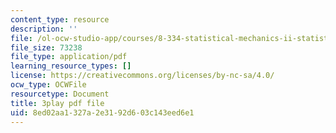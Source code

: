 ```yaml
---
content_type: resource
description: ''
file: /ol-ocw-studio-app/courses/8-334-statistical-mechanics-ii-statistical-physics-of-fields-spring-2014/8ed02aa1327a2e3192d603c143eed6e1_1581262.pdf
file_size: 73238
file_type: application/pdf
learning_resource_types: []
license: https://creativecommons.org/licenses/by-nc-sa/4.0/
ocw_type: OCWFile
resourcetype: Document
title: 3play pdf file
uid: 8ed02aa1-327a-2e31-92d6-03c143eed6e1
---
```

